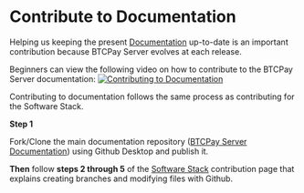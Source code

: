 # Contribute to Documentation

Helping us keeping the present [Documentation](https://github.com/btcpayserver/btcpayserver-doc) up-to-date is an important contribution because BTCPay Server evolves at each release.

Beginners can view the following video on how to contribute to the BTCPay Server documentation:
[![Contributing to Documentation](https://img.youtube.com/vi/bSDROcdSSWw/mqdefault.jpg)](https://www.youtube.com/watch?v=bSDROcdSSWw "How to contribute to BTCPay Server documentation")

Contributing to documentation follows the same process as contributing for the Software Stack.

**Step 1**

Fork/Clone the main documentation repository ([BTCPay Server Documentation](https://github.com/btcpayserver/btcpayserver-doc)) using Github Desktop and publish it.

**Then** follow **steps 2 through 5** of the [Software Stack](./WriteStack.md) contribution page that explains creating branches and modifying files with Github.
